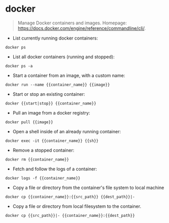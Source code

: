 # docker

> Manage Docker containers and images.
> Homepage: <https://docs.docker.com/engine/reference/commandline/cli/>.

- List currently running docker containers:

`docker ps`

- List all docker containers (running and stopped):

`docker ps -a`

- Start a container from an image, with a custom name:

`docker run --name {{container_name}} {{image}}`

- Start or stop an existing container:

`docker {{start|stop}} {{container_name}}`

- Pull an image from a docker registry:

`docker pull {{image}}`

- Open a shell inside of an already running container:

`docker exec -it {{container_name}} {{sh}}`

- Remove a stopped container:

`docker rm {{container_name}}`

- Fetch and follow the logs of a container:

`docker logs -f {{container_name}}`

- Copy a file or directory from the container's file system to local machine

`docker cp {{container_name}}:{{src_path}} {{dest_path}}|-`

- Copy a file or directory from local filesystem to the container.

`docker cp {{src_path}}|- {{container_name}}:{{dest_path}}`
